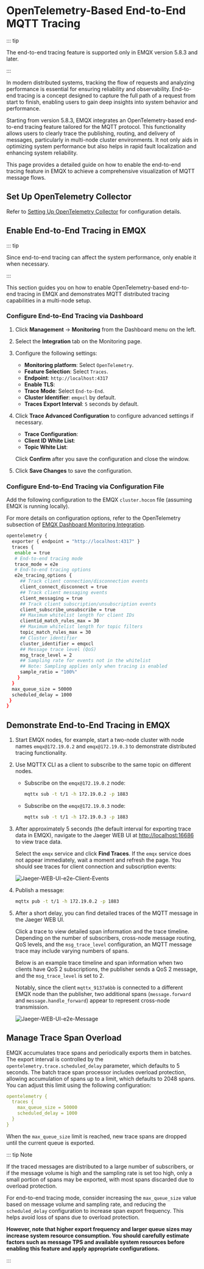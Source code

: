 # OpenTelemetry-Based End-to-End MQTT Tracing

::: tip

The end-to-end tracing feature is supported only in EMQX version 5.8.3 and later.

:::

In modern distributed systems, tracking the flow of requests and analyzing performance is essential for ensuring reliability and observability. End-to-end tracing is a concept designed to capture the full path of a request from start to finish, enabling users to gain deep insights into system behavior and performance. 

Starting from version 5.8.3, EMQX integrates an OpenTelemetry-based end-to-end tracing feature tailored for the MQTT protocol. This functionality allows users to clearly trace the publishing, routing, and delivery of messages, particularly in multi-node cluster environments. It not only aids in optimizing system performance but also helps in rapid fault localization and enhancing system reliability.

This page provides a detailed guide on how to enable the end-to-end tracing feature in EMQX to achieve a comprehensive visualization of MQTT message flows.

## Set Up OpenTelemetry Collector

Refer to [Setting Up OpenTelemetry Collector](./traces.md#setting-up-opentelemetry-collector) for configuration details.

## Enable End-to-End Tracing in EMQX

::: tip

Since end-to-end tracing can affect the system performance, only enable it when necessary.

:::

This section guides you on how to enable OpenTelemetry-based end-to-end tracing in EMQX and demonstrates MQTT distributed tracing capabilities in a multi-node setup.

### Configure End-to-End Tracing via Dashboard

1. Click **Management** -> **Monitoring** from the Dashboard menu on the left. 
2. Select the **Integration** tab on the Monitoring page.
3. Configure the following settings:
   - **Monitoring platform**: Select `OpenTelemetry`.
   - **Feature Selection**: Select `Traces`.
   - **Endpoint**: `http://localhost:4317` 
   - **Enable TLS**: 
   - **Trace Mode**: Select `End-to-End`.
   - **Cluster Identifier**:  `emqxcl` by default.
   - **Traces Export Interval**: `5` seconds by default.


4. Click **Trace Advanced Configuration** to configure advanced settings if necessary.

   - **Trace Configuration**:
   - **Client ID White List**:
   - **Topic White List**:

   Click **Confirm** after you save the configuration and close the window.

5. Click **Save Changes** to save the configuration. 

### Configure End-to-End Tracing via Configuration File

Add the following configuration to the EMQX `cluster.hocon` file (assuming EMQX is running locally).

For more details on configuration options, refer to the OpenTelemetry subsection of [EMQX Dashboard Monitoring Integration](http://localhost:18083/#/monitoring/integration).

```bash
opentelemetry {
  exporter { endpoint = "http://localhost:4317" }
  traces {
   enable = true
   # End-to-end tracing mode
   trace_mode = e2e
   # End-to-end tracing options
   e2e_tracing_options {
     ## Track client connection/disconnection events
     client_connect_disconnect = true
     ## Track client messaging events
     client_messaging = true
     ## Track client subscription/unsubscription events
     client_subscribe_unsubscribe = true
     ## Maximum whitelist length for client IDs
     clientid_match_rules_max = 30
     ## Maximum whitelist length for topic filters
     topic_match_rules_max = 30
     ## Cluster identifier
     cluster_identifier = emqxcl
     ## Message trace level (QoS)
     msg_trace_level = 2
     ## Sampling rate for events not in the whitelist
     ## Note: Sampling applies only when tracing is enabled
     sample_ratio = "100%"
    }
  }
  max_queue_size = 50000
  scheduled_delay = 1000
 }
}
```

## Demonstrate End-to-End Tracing in EMQX

1. Start EMQX nodes, for example, start a two-node cluster with node names `emqx@172.19.0.2` and `emqx@172.19.0.3` to demonstrate distributed tracing functionality.

2. Use MQTTX CLI as a client to subscribe to the same topic on different nodes.

   - Subscribe on the `emqx@172.19.0.2` node:

     ```bash
     mqttx sub -t t/1 -h 172.19.0.2 -p 1883
     ```

   - Subscribe on the `emqx@172.19.0.3` node:

     ```bash
     mqttx sub -t t/1 -h 172.19.0.3 -p 1883
     ```

3. After approximately 5 seconds (the default interval for exporting trace data in EMQX), navigate to the Jaeger WEB UI at [http://localhost:16686](http://localhost:16686/) to view trace data.

   Select the `emqx` service and click **Find Traces**. If the `emqx` service does not appear immediately, wait a moment and refresh the page. You should see traces for client connection and subscription events:

   ![Jaeger-WEB-UI-e2e-Client-Events](./assets/e2e-client-events.png)

4. Publish a message:

   ```bash
   mqttx pub -t t/1 -h 172.19.0.2 -p 1883
   ```

5. After a short delay, you can find detailed traces of the MQTT message in the Jaeger WEB UI.

   Click a trace to view detailed span information and the trace timeline. Depending on the number of subscribers, cross-node message routing, QoS levels, and the `msg_trace_level` configuration, an MQTT message trace may include varying numbers of spans.

   Below is an example trace timeline and span information when two clients have QoS 2 subscriptions, the publisher sends a QoS 2 message, and the `msg_trace_level` is set to 2.

   Notably, since the client `mqttx_9137a6bb` is connected to a different EMQX node than the publisher, two additional spans (`message.forward` and `message.handle_forward`) appear to represent cross-node transmission.

   ![Jaeger-WEB-UI-e2e-Message](./assets/e2e-message.png)

## Manage Trace Span Overload

EMQX accumulates trace spans and periodically exports them in batches. The export interval is controlled by the `opentelemetry.trace.scheduled_delay` parameter, which defaults to 5 seconds. The batch trace span processor includes overload protection, allowing accumulation of spans up to a limit, which defaults to 2048 spans. You can adjust this limit using the following configuration:

```yaml
opentelemetry {
  traces {
    max_queue_size = 50000
    scheduled_delay = 1000
  }
}
```

When the `max_queue_size` limit is reached, new trace spans are dropped until the current queue is exported.

::: tip Note

If the traced messages are distributed to a large number of subscribers, or if the message volume is high and the sampling rate is set too high, only a small portion of spans may be exported, with most spans discarded due to overload protection.

For end-to-end tracing mode, consider increasing the `max_queue_size` value based on message volume and sampling rate, and reducing the `scheduled_delay` configuration to increase span export frequency. This helps avoid loss of spans due to overload protection.

**However, note that higher export frequency and larger queue sizes may increase system resource consumption. You should carefully estimate factors such as message TPS and available system resources before enabling this feature and apply appropriate configurations.**

:::